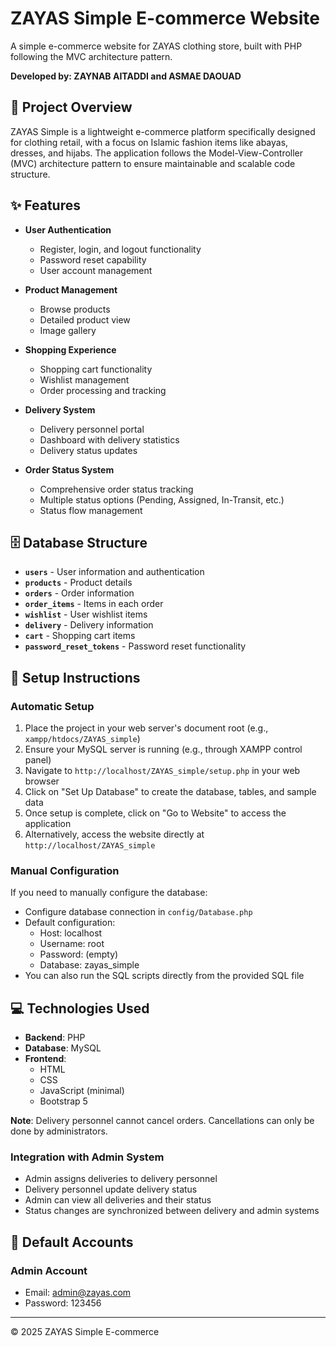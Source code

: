 # ZAYAS Simple E-commerce Website

A simple e-commerce website for ZAYAS clothing store, built with PHP following the MVC architecture pattern.

**Developed by: ZAYNAB AITADDI and ASMAE DAOUAD**

## 📝 Project Overview

ZAYAS Simple is a lightweight e-commerce platform specifically designed for clothing retail, with a focus on Islamic fashion items like abayas, dresses, and hijabs. The application follows the Model-View-Controller (MVC) architecture pattern to ensure maintainable and scalable code structure.

## ✨ Features

- **User Authentication**
  - Register, login, and logout functionality
  - Password reset capability
  - User account management

- **Product Management**
  - Browse products 
  - Detailed product view
  - Image gallery

- **Shopping Experience**
  - Shopping cart functionality
  - Wishlist management
  - Order processing and tracking

- **Delivery System**
  - Delivery personnel portal
  - Dashboard with delivery statistics
  - Delivery status updates

- **Order Status System**
  - Comprehensive order status tracking
  - Multiple status options (Pending, Assigned, In-Transit, etc.)
  - Status flow management

## 🗄️ Database Structure

- **`users`** - User information and authentication
- **`products`** - Product details
- **`orders`** - Order information
- **`order_items`** - Items in each order
- **`wishlist`** - User wishlist items
- **`delivery`** - Delivery information
- **`cart`** - Shopping cart items
- **`password_reset_tokens`** - Password reset functionality

## 🚀 Setup Instructions

### Automatic Setup
1. Place the project in your web server's document root (e.g., `xampp/htdocs/ZAYAS_simple`)
2. Ensure your MySQL server is running (e.g., through XAMPP control panel)
3. Navigate to `http://localhost/ZAYAS_simple/setup.php` in your web browser
4. Click on "Set Up Database" to create the database, tables, and sample data
5. Once setup is complete, click on "Go to Website" to access the application
6. Alternatively, access the website directly at `http://localhost/ZAYAS_simple`

### Manual Configuration
If you need to manually configure the database:
- Configure database connection in `config/Database.php`
- Default configuration:
  - Host: localhost
  - Username: root
  - Password: (empty)
  - Database: zayas_simple
- You can also run the SQL scripts directly from the provided SQL file

## 💻 Technologies Used

- **Backend**: PHP
- **Database**: MySQL
- **Frontend**:
  - HTML
  - CSS
  - JavaScript (minimal)
  - Bootstrap 5

**Note**: Delivery personnel cannot cancel orders. Cancellations can only be done by administrators.

### Integration with Admin System

- Admin assigns deliveries to delivery personnel
- Delivery personnel update delivery status
- Admin can view all deliveries and their status
- Status changes are synchronized between delivery and admin systems

## 👤 Default Accounts

### Admin Account
- Email: admin@zayas.com
- Password: 123456

---

© 2025 ZAYAS Simple E-commerce
